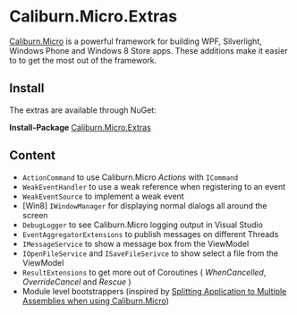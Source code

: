 # Caliburn.Micro.Extras

[Caliburn.Micro](http://caliburnmicro.codeplex.com/) is a powerful framework for building WPF, Silverlight, Windows Phone and Windows 8 Store apps.
These additions make it easier to to get the most out of the framework.

## Install 
The extras are available through NuGet:

**Install-Package** [Caliburn.Micro.Extras](https://www.nuget.org/packages/Caliburn.Micro.Extras/)

## Content
* `ActionCommand` to use Caliburn.Micro _Actions_ with `ICommand`
* `WeakEventHandler` to use a weak reference when registering to an event
* `WeakEventSource` to implement a weak event 
* [Win8] `IWindowManager` for displaying normal dialogs all around the screen
* `DebugLogger` to see Caliburn.Micro logging output in Visual Studio
* `EventAggregatorExtensions` to publish messages on different Threads
* `IMessageService` to show a message box from the ViewModel
* `IOpenFileService` and `ISaveFileSerivce` to show select a file from the ViewModel
* `ResultExtensions` to get more out of Coroutines ( _WhenCancelled_, _OverrideCancel_ and _Rescue_ )
* Module level bootstrappers (inspired by [Splitting Application to Multiple Assemblies when using Caliburn.Micro](http://mikaelkoskinen.net/post/windows-phone-caliburn-micro-split-app-multiple-assemblies.aspx))
